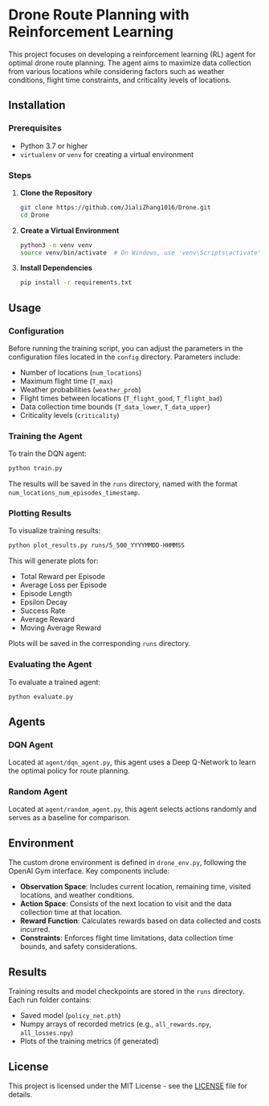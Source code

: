 # Drone Route Planning with Reinforcement Learning

This project focuses on developing a reinforcement learning (RL) agent for optimal drone route planning. The agent aims to maximize data collection from various locations while considering factors such as weather conditions, flight time constraints, and criticality levels of locations.

## Installation

### Prerequisites

- Python 3.7 or higher
- `virtualenv` or `venv` for creating a virtual environment

### Steps

1. **Clone the Repository**

   ```bash
   git clone https://github.com/JialiZhang1016/Drone.git
   cd Drone
   ```
2. **Create a Virtual Environment**

   ```bash
   python3 -m venv venv
   source venv/bin/activate  # On Windows, use 'venv\Scripts\activate'
   ```
3. **Install Dependencies**

   ```bash
   pip install -r requirements.txt
   ```

## Usage

### Configuration

Before running the training script, you can adjust the parameters in the configuration files located in the `config` directory. Parameters include:

- Number of locations (`num_locations`)
- Maximum flight time (`T_max`)
- Weather probabilities (`weather_prob`)
- Flight times between locations (`T_flight_good`, `T_flight_bad`)
- Data collection time bounds (`T_data_lower`, `T_data_upper`)
- Criticality levels (`criticality`)

### Training the Agent

To train the DQN agent:

```bash
python train.py
```
The results will be saved in the `runs` directory, named with the format `num_locations_num_episodes_timestamp`.

### Plotting Results

To visualize training results:

```bash
python plot_results.py runs/5_500_YYYYMMDD-HHMMSS
```

This will generate plots for:

- Total Reward per Episode
- Average Loss per Episode
- Episode Length
- Epsilon Decay
- Success Rate
- Average Reward
- Moving Average Reward

Plots will be saved in the corresponding `runs` directory.

### Evaluating the Agent

To evaluate a trained agent:

```bash
python evaluate.py
```

## Agents

### DQN Agent

Located at `agent/dqn_agent.py`, this agent uses a Deep Q-Network to learn the optimal policy for route planning.

### Random Agent

Located at `agent/random_agent.py`, this agent selects actions randomly and serves as a baseline for comparison.

## Environment

The custom drone environment is defined in `drone_env.py`, following the OpenAI Gym interface. Key components include:

- **Observation Space**: Includes current location, remaining time, visited locations, and weather conditions.
- **Action Space**: Consists of the next location to visit and the data collection time at that location.
- **Reward Function**: Calculates rewards based on data collected and costs incurred.
- **Constraints**: Enforces flight time limitations, data collection time bounds, and safety considerations.

## Results

Training results and model checkpoints are stored in the `runs` directory. Each run folder contains:

- Saved model (`policy_net.pth`)
- Numpy arrays of recorded metrics (e.g., `all_rewards.npy`, `all_losses.npy`)
- Plots of the training metrics (if generated)

## License

This project is licensed under the MIT License - see the [LICENSE](LICENSE) file for details.

